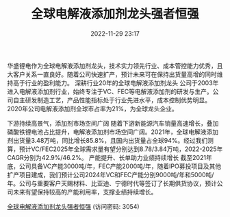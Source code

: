 ﻿---
title: 全球电解液添加剂龙头强者恒强
date: 2022-11-29 23:17
tags:
- 华盛锂电
updated: 1970-01-01 08:00:00
---

华盛锂电作为全球电解液添加剂龙头，技术实力领先行业、成本管控能力优秀，且大客户关系一直良好。随着公司快速扩产，预计未来可在保持出货量高增的同时维持高于行业的盈利能力。
深耕行业20年的全球电解液添加剂龙头
公司于2003年进入电解液添加剂行业，始终专注于VC、FEC等电解液添加剂的研发与生产。公司自主研发制造工艺，产品性能指标处于行业先进水平，成本控制优势明显。2020年公司电解液添加剂全球市占率为21%，为全球龙头企业。
<!-- more -->
下游持续高景气，添加剂市场空间广阔
随着下游新能源汽车销量高速增长，叠加磷酸铁锂电池占比提升，电解液添加剂市场空间广阔。2021年，全球电解液添加剂出货量3.48万吨，同比增长85.8%，且国内出货量占全球94%。经过我们测算，预计VC/FEC2025年全球需求量有望分别达到8.78/3.84万吨，2022-2025年CAGR分别为42.9%/46.2%。
产能提升、长单助力业绩持续增长
截至2021年底，公司具备VC产能3000吨/年，FEC产能2000吨/年，随着IPO募投项目及其他扩产项目建成，我们预计公司2024年VC和FEC产能分别9000吨/年和5000吨/年。公司与重要客户天赐材料、比亚迪、宁德时代等签订了长期供货协议，预计公司未来有望保持较高的产能利用率，支撑业绩持续增长。

[全球电解液添加剂龙头强者恒强](https://url12.ctfile.com/f/3948612-735802773-b8d0df?p=3054)
(访问密码: 3054)

